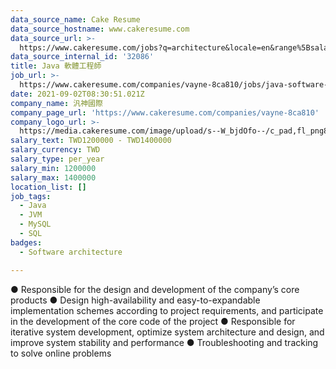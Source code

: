 ```yaml
---
data_source_name: Cake Resume
data_source_hostname: www.cakeresume.com
data_source_url: >-
  https://www.cakeresume.com/jobs?q=architecture&locale=en&range%5Bsalary_range%5D%5Bmin%5D=1000000&page=4
data_source_internal_id: '32086'
title: Java 軟體工程師
job_url: >-
  https://www.cakeresume.com/companies/vayne-8ca810/jobs/java-software-engineer-ebba19
date: 2021-09-02T08:30:51.021Z
company_name: 汎神國際
company_page_url: 'https://www.cakeresume.com/companies/vayne-8ca810'
company_logo_url: >-
  https://media.cakeresume.com/image/upload/s--W_bjdOfo--/c_pad,fl_png8,h_200,w_200/v1609125175/bf4u4ndlzrro6u1qm53g.png
salary_text: TWD1200000 - TWD1400000
salary_currency: TWD
salary_type: per_year
salary_min: 1200000
salary_max: 1400000
location_list: []
job_tags:
  - Java
  - JVM
  - MySQL
  - SQL
badges:
  - Software architecture

---
```


● Responsible for the design and development of the company’s core products ● Design high-availability and easy-to-expandable implementation schemes according to project requirements, and participate in the development of the core code of the project ● Responsible for iterative system development, optimize system architecture and design, and improve system stability and performance ● Troubleshooting and tracking to solve online problems